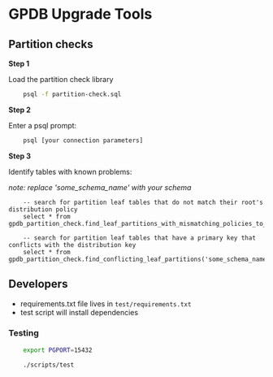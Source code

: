 # GPDB Upgrade Tools

## Partition checks

**Step 1**

Load the partition check library

```bash
    psql -f partition-check.sql
```

**Step 2**

Enter a psql prompt:

```bash
    psql [your connection parameters]
```

**Step 3** 

Identify tables with known problems:

*note: replace 'some_schema_name' with your schema*

```postgres-psql
    -- search for partition leaf tables that do not match their root's distribution policy
    select * from gpdb_partition_check.find_leaf_partitions_with_mismatching_policies_to_root('some_schema_name');

    -- search for partition leaf tables that have a primary key that conflicts with the distribution key
    select * from gpdb_partition_check.find_conflicting_leaf_partitions('some_schema_name');
```
    
## Developers

- requirements.txt file lives in `test/requirements.txt`
- test script will install dependencies

### Testing

```bash
    export PGPORT=15432

    ./scripts/test
```
